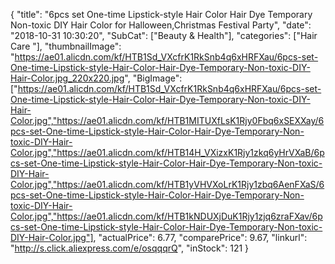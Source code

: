 {
	"title": "6pcs set One-time Lipstick-style Hair Color Hair Dye Temporary Non-toxic DIY Hair Color for Halloween,Christmas Festival Party",
	"date": "2018-10-31 10:30:20",
	"SubCat": ["Beauty & Health"],
	"categories": ["Hair Care "],
	"thumbnailImage": "https://ae01.alicdn.com/kf/HTB1Sd_VXcfrK1RkSnb4q6xHRFXau/6pcs-set-One-time-Lipstick-style-Hair-Color-Hair-Dye-Temporary-Non-toxic-DIY-Hair-Color.jpg_220x220.jpg",
	"BigImage": ["https://ae01.alicdn.com/kf/HTB1Sd_VXcfrK1RkSnb4q6xHRFXau/6pcs-set-One-time-Lipstick-style-Hair-Color-Hair-Dye-Temporary-Non-toxic-DIY-Hair-Color.jpg","https://ae01.alicdn.com/kf/HTB1MITUXfLsK1Rjy0Fbq6xSEXXay/6pcs-set-One-time-Lipstick-style-Hair-Color-Hair-Dye-Temporary-Non-toxic-DIY-Hair-Color.jpg","https://ae01.alicdn.com/kf/HTB14H_VXizxK1Rjy1zkq6yHrVXaB/6pcs-set-One-time-Lipstick-style-Hair-Color-Hair-Dye-Temporary-Non-toxic-DIY-Hair-Color.jpg","https://ae01.alicdn.com/kf/HTB1yVHVXoLrK1Rjy1zbq6AenFXaS/6pcs-set-One-time-Lipstick-style-Hair-Color-Hair-Dye-Temporary-Non-toxic-DIY-Hair-Color.jpg","https://ae01.alicdn.com/kf/HTB1kNDUXjDuK1Rjy1zjq6zraFXav/6pcs-set-One-time-Lipstick-style-Hair-Color-Hair-Dye-Temporary-Non-toxic-DIY-Hair-Color.jpg"],
	"actualPrice": 6.77,
	"comparePrice": 9.67,
	"linkurl": "http://s.click.aliexpress.com/e/osqqqrQ",
	"inStock": 121
}
